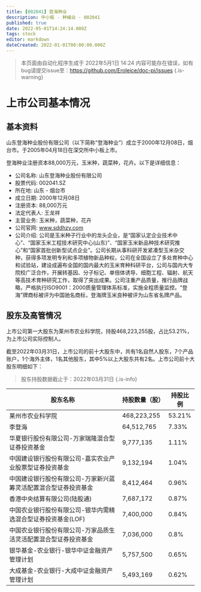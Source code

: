 ```yaml
---
title: [002041] 登海种业
description: 中小板 - 种植业 - 002041
published: true
date: 2022-05-01T14:24:14.000Z
tags: stock
editor: markdown
dateCreated: 2022-01-01T00:00:00.000Z
---
```


> 本页面由自动化程序生成于 2022年5月1日 14:24
> 内容可能存在错误，如有bug请提交issue至：https://github.com/Eroleice/doc-pi/issues
{.is-warning}

# 上市公司基本情况

## 基本资料

山东登海种业股份有限公司（以下简称“登海种业”）成立于2000年12月08日，烟台市。于2005年04月18日在深交所中小板上市。

登海种业注册资本88,000万元，玉米种，蔬菜种，花卉。以下是详细信息：

- 公司名称: 山东登海种业股份有限公司
- 股票代码: 002041.SZ
- 所在地: 山东 - 烟台市
- 成立日期: 2000年12月08日
- 注册资本: 88,000万元
- 法定代表人: 王龙祥
- 主营业务: 玉米种，蔬菜种，花卉
- 公司官网: www.sddhzy.com
- 公司介绍: 公司是玉米种子行业中的龙头企业，是“国家认定企业技术中心”、“国家玉米工程技术研究中心(山东)”、“国家玉米新品种技术研究推心”和“国家首批创新型试点企业”。公司长期从事科研开发紧凑型玉米杂交种，获得多项发明专利和多项植物新品种权，公司在全国设立了多处育种中心和试验站，建设成遍布全国的国内最大的玉米育种科研平台，公司与国内大专院校广泛合作，开展转基因、分子标记、单倍体诱导、细胞工程、辐射、航天等高技术育种研究工作，取得了突出成果。公司注重产品质量，推行品牌战略，严格执行ISO9001：2000质量管理体系标准，实施全程质量监控。“登海”牌商标被评为中国驰名商标，登海牌玉米良种被评为山东省名牌产品。


## 股东及高管情况

上市公司第一大股东为莱州市农业科学院，持股468,223,255股，占比53.21%，为上市公司实际控制人。

截至2022年03月31日，上市公司的前十大股东中，共有1名自然人股东，7个产品账户，1个海外主体，1名其他股东，其中5%以上大股东共有2名。上市公司前十大股东明细如下：

> 股东持股数据截止于：2022年03月31日
{.is-info}

| 股东名称 | 持股数量（股） | 持股比例 |
| --- | --- | --- |
| 莱州市农业科学院 | 468,223,255 | 53.21% |
| 李登海 | 64,512,765 | 7.33% |
| 华夏银行股份有限公司-万家瑞隆混合型证券投资基金 | 9,777,135 | 1.11% |
| 中国建设银行股份有限公司-嘉实农业产业股票型证券投资基金 | 9,132,194 | 1.04% |
| 中国建设银行股份有限公司-万家新兴蓝筹灵活配置混合型证券投资基金 | 8,412,464 | 0.96% |
| 香港中央结算有限公司(陆股通) | 7,687,172 | 0.87% |
| 中国农业银行股份有限公司-银华内需精选混合型证券投资基金(LOF) | 7,400,000 | 0.84% |
| 中国农业银行股份有限公司-万家品质生活灵活配置混合型证券投资基金 | 7,036,000 | 0.8% |
| 银华基金-农业银行-银华中证金融资产管理计划 | 5,757,500 | 0.65% |
| 大成基金-农业银行-大成中证金融资产管理计划 | 5,493,169 | 0.62% |




